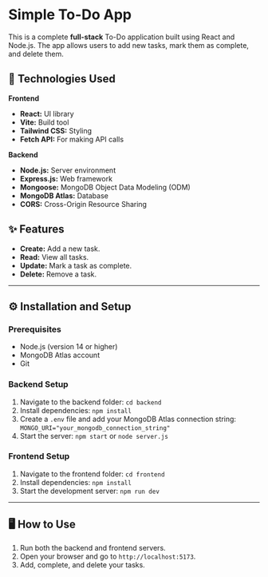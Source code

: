 # Simple To-Do App

This is a complete **full-stack** To-Do application built using React and Node.js. The app allows users to add new tasks, mark them as complete, and delete them.

## 🚀 Technologies Used

**Frontend**

- **React:** UI library
- **Vite:** Build tool
- **Tailwind CSS:** Styling
- **Fetch API:** For making API calls

**Backend**

- **Node.js:** Server environment
- **Express.js:** Web framework
- **Mongoose:** MongoDB Object Data Modeling (ODM)
- **MongoDB Atlas:** Database
- **CORS:** Cross-Origin Resource Sharing

## ✨ Features

- **Create:** Add a new task.
- **Read:** View all tasks.
- **Update:** Mark a task as complete.
- **Delete:** Remove a task.

---

## ⚙️ Installation and Setup

### Prerequisites

- Node.js (version 14 or higher)
- MongoDB Atlas account
- Git

### Backend Setup

1. Navigate to the backend folder:
   `cd backend`
2. Install dependencies:
   `npm install`
3. Create a `.env` file and add your MongoDB Atlas connection string:
   `MONGO_URI="your_mongodb_connection_string"`
4. Start the server:
   `npm start` or `node server.js`

### Frontend Setup

1. Navigate to the frontend folder:
   `cd frontend`
2. Install dependencies:
   `npm install`
3. Start the development server:
   `npm run dev`

---

## 🖥️ How to Use

1. Run both the backend and frontend servers.
2. Open your browser and go to `http://localhost:5173`.
3. Add, complete, and delete your tasks.

